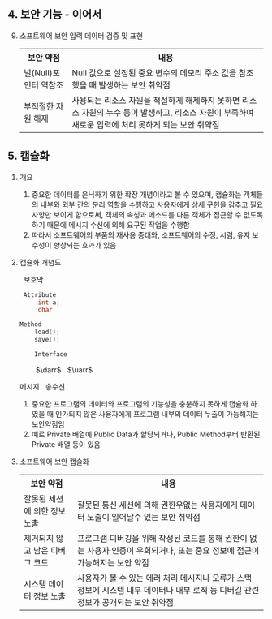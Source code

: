 ## 4. 보안 기능 - 이어서
9. 소프트웨어 보안 입력 데이터 검증 및 표현
    <table>
        <tr>
            <th>보안 약점</th>
            <th>내용</th>
        </tr>
        <tr>
            <td>널(Null)포인터 역참조</td>
            <td>Null 값으로 설정된 중요 변수의 메모리 주소 값을 참조했을 때 발생하는 보안 취약점</td>
        </tr>
        <tr>
            <td>부적절한 자원 해제</td>
            <td>사용되는 리소스 자원을 적절하게 해제하지 못하면 리소스 자원의 누수 등이 발생하고, 리소스 자원이 부족하여 새로운 입력에 처리 못하게 되는 보안 취약점</td>
        </tr>
    </table>
## 5. 캡슐화
1. 개요
   1. 중요한 데이터를 은닉하기 위한 확장 개념이라고 볼 수 있으며, 캡슐화는 객체들의 내부와 외부 간의 분리 역할을 수행하고 사용자에게 상세 구현을 감추고 필요 사항만 보이게 함으로써, 객체의 속성과 메소드를 다른 객체가 접근할 수 없도록 하기 때문에 메시지 수신에 의해 요구된 작업을 수행함
   2. 따라서 소프트웨어의 부품의 재사용 증대와, 소프트웨어의 수정, 시럼, 유지 보수성이 향상되는 효과가 있음
2. 캡슐화 개념도
   
   &nbsp; 보호막
    ```C
     Attribute
         int a;
         char
    ```
    ```C
    Method
        load();
        save();
    ```
    ```C
        Interface
    ```
    &nbsp;&nbsp;&nbsp;&nbsp;&nbsp;&nbsp;&nbsp;&nbsp;$\darr$ &nbsp; $\uarr$ &nbsp;

    메시지 &nbsp; 송수신
    
    1. 중요한 프로그램의 데이터와 프로그램의 기능성을 충분하지 못하게 캡슐화 하였을 때 인가되지 않은 사용자에게 프로그램 내부의 데이터 누출이 가능해지는 보안약점임
    2. 예로 Private 배열에 Public Data가 할당되거나, Public Method부터 반환된 Private 배열 등이 있음
 3. 소프트웨어 보안 캡슐화
    <table>
        <tr>
            <th>보안 약점</th>
            <th>내용</th>
        </tr>
        <tr>
            <td>잘못된 세션에 의한 정보 노출</td>
            <td>잘못된 통신 세션에 의해 권한우없는 사용자에게 데이터 노출이 일어날수 있는 보안 취약점</td>
        </tr>
        <tr>
            <td>제거되지 않고 남은 디버그 코드</td>
            <td>프로그램 디버깅을 위해 작성된 코드를 통해 권한이 없는 사용자 인증이 우회되거나, 또는 중요 정보에 접근이 가능해지는 보안 약점</td>
        </tr>
        <tr>
            <td>시스템 데이터 정보 노출</td>
            <td>사용자가 볼 수 있는 에러 처리 메시지나 오류가 스택 정보에 시스템 내부 데이터나 내부 로직 등 디버길 관련 정보가 공개되는 보안 취약점</td>
        </tr>
    </table>